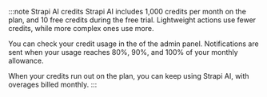 :::note Strapi AI credits
Strapi AI includes 1,000 credits per month on the <GrowthBadge noTooltip /> plan, and 10 free credits during the free trial.
Lightweight actions use fewer credits, while more complex ones use more.

You can check your credit usage in the <ExternalLink to="http://localhost:1337/admin/settings/application-infos" text="Settings Overview" /> of the admin panel.
Notifications are sent when your usage reaches 80%, 90%, and 100% of your monthly allowance.
<!-- You’ll also receive an email notification at 85%. -->

When your credits run out on the <GrowthBadge noTooltip/> plan, you can keep using Strapi AI, with overages billed monthly.
:::